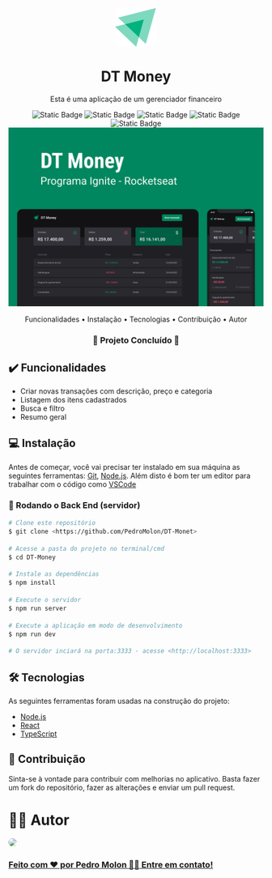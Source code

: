 <p align="center">
  <img src="src/assets/logo.svg" alt="Logo" />
  <h1 align="center">DT Money</h1>
</p>

<p align="center">Esta é uma aplicação de um gerenciador financeiro</p>

<div align="center">
  <img alt="Static Badge" src="https://img.shields.io/badge/React-03b37e">
  <img alt="Static Badge" src="https://img.shields.io/badge/Visual_Studio-03b37e">
  <img alt="Static Badge" src="https://img.shields.io/badge/Languages-4-03b37e">
  <img alt="Static Badge" src="https://img.shields.io/badge/npm-10.2.4-03b37e">
  <img alt="Static Badge" src="https://img.shields.io/badge/License-MIT-03b37e">
</div>

<img src="src/assets/cover.png" alt="Cover"/>

<p align="center">
 <a href="#funcionalidades" style="text-decoration: none">Funcionalidades</a> • 
 <a href="#instalação" style="text-decoration: none">Instalação</a> • 
 <a href="#tecnologias" style="text-decoration: none">Tecnologias</a> • 
 <a href="#contribuição" style="text-decoration: none">Contribuição</a> • 
 <a href="#autor" style="text-decoration: none">Autor</a>
</p>

<h3 align="center">🚀 Projeto Concluído 🚀</h3>

<h2 id="funcionalidades">✔️ Funcionalidades</h2>

- Criar novas transações com descrição, preço e categoria
- Listagem dos itens cadastrados
- Busca e filtro
- Resumo geral

<h2 id="instalação">💻 Instalação</h2>

Antes de começar, você vai precisar ter instalado em sua máquina as seguintes ferramentas:
[Git](https://git-scm.com), [Node.js](https://nodejs.org/en/). 
Além disto é bom ter um editor para trabalhar com o código como [VSCode](https://code.visualstudio.com/)

### 🎲 Rodando o Back End (servidor)

```bash
# Clone este repositório
$ git clone <https://github.com/PedroMolon/DT-Monet>

# Acesse a pasta do projeto no terminal/cmd
$ cd DT-Money

# Instale as dependências
$ npm install

# Execute o servidor
$ npm run server

# Execute a aplicação em modo de desenvolvimento
$ npm run dev

# O servidor inciará na porta:3333 - acesse <http://localhost:3333>
```

<h2 id="tecnologias">🛠 Tecnologias</h2>

As seguintes ferramentas foram usadas na construção do projeto:

- [Node.js](https://nodejs.org/en/)
- [React](https://pt-br.reactjs.org/)
- [TypeScript](https://www.typescriptlang.org/)

<h2 id="contribuição">👋 Contribuição</h2>

Sinta-se à vontade para contribuir com melhorias no aplicativo. Basta fazer um fork do repositório, fazer as alterações e enviar um pull request.

<h1 id="autor">👨‍💻 Autor</h1>

<a href="https://github.com/PedroMolon">
  <img src="https://github.com/PedroMolon.png" width="100px" style="border-radius: 999px"/>
  <h3>Feito com ❤️ por Pedro Molon 👋🏽 Entre em contato!</h3>
</a>

